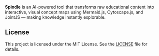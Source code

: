 **Spindle** is an AI-powered tool that transforms raw educational content into interactive, visual concept maps using Mermaid.js, Cytoscape.js, and JointJS — making knowledge instantly explorable.

## License

This project is licensed under the MIT License. See the [LICENSE](./LICENSE) file for details.

